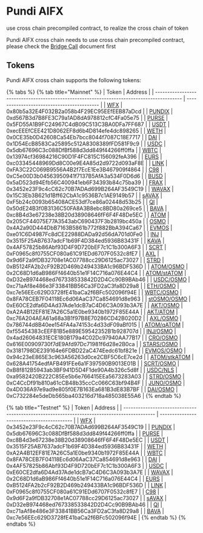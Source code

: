 # Pundi AIFX

use cross chain precompiled contract, to realize the cross chain of token

Pundi AIFX cross chain needs to use cross chain precompiled contract, please check the [Bridge Call](../precompiles/bridge-call.md) document first

## Tokens

Pundi AIFX cross chain supports the following tokens:

{% tabs %}
{% tab title="Mainnet" %}
| Token                                                                                     | Address                                    |
| ----------------------------------------------------------------------------------------- | ------------------------------------------ |
| [WFX](https://pundiscan.io/evm/token/0x80b5a32E4F032B2a058b4F29EC95EEfEEB87aDcd)          | 0x80b5a32E4F032B2a058b4F29EC95EEfEEB87aDcd |
| [PUNDIX](https://pundiscan.io/evm/token/0xd567B3d7B8FE3C79a1AD8dA978812cfC4Fa05e75)       | 0xd567B3d7B8FE3C79a1AD8dA978812cfC4Fa05e75 |
| [PURSE](https://pundiscan.io/evm/token/0x5FD55A1B9FC24967C4dB09C513C3BA0DFa7FF687)        | 0x5FD55A1B9FC24967C4dB09C513C3BA0DFa7FF687 |
| [USDT](https://pundiscan.io/evm/token/0xecEEEfCEE421D8062EF8d6b4D814efe4dc898265)         | 0xecEEEfCEE421D8062EF8d6b4D814efe4dc898265 |
| [WETH](https://pundiscan.io/evm/token/0x0CE35b0D42608Ca54Eb7bcc8044f7087C18E7717)         | 0x0CE35b0D42608Ca54Eb7bcc8044f7087C18E7717 |
| [DAI](https://pundiscan.io/evm/token/0x1D54EcB8583Ca25895c512A8308389fFD581F9c9)          | 0x1D54EcB8583Ca25895c512A8308389fFD581F9c9 |
| [USDC](https://pundiscan.io/evm/token/0x5db67696C3c088DfBf588d3dd849f44266ff0ffa)         | 0x5db67696C3c088DfBf588d3dd849f44266ff0ffa |
| [WBTC](https://pundiscan.io/evm/token/0x13974cf36984216C90D1F4FC815C156092feA396)         | 0x13974cf36984216C90D1F4FC815C156092feA396 |
| [EURS](https://pundiscan.io/evm/token/0xc03345448969Dd8C00e9E4A85d2d9722d093aF8E)         | 0xc03345448969Dd8C00e9E4A85d2d9722d093aF8E |
| [LINK](https://pundiscan.io/evm/token/0xFA3C22C069B9556A4B2f7EcE1Ee3B467909f4864)         | 0xFA3C22C069B9556A4B2f7EcE1Ee3B467909f4864 |
| [C98](https://pundiscan.io/evm/token/0xC5e00D3b04563950941f7137B5AfA3a534F0D6d6)          | 0xC5e00D3b04563950941f7137B5AfA3a534F0D6d6 |
| [BUSD](https://pundiscan.io/evm/token/0x5aD523d94Efb56C400941eb6F34393b84c75ba39)         | 0x5aD523d94Efb56C400941eb6F34393b84c75ba39 |
| [FRAX](https://pundiscan.io/evm/token/0x3452e23F9c4cC62c70B7ADAd699B264AF3549C19)         | 0x3452e23F9c4cC62c70B7ADAd699B264AF3549C19 |
| [WAVAX](https://pundiscan.io/evm/token/0x15C3Eb3B621d1Bff62CbA1c9536B7c1AE9149b57)        | 0x15C3Eb3B621d1Bff62CbA1c9536B7c1AE9149b57 |
| [sAVAX](https://pundiscan.io/evm/token/0xF5b24c0093b65408ACE53df7ce86a02448d53b25)        | 0xF5b24c0093b65408ACE53df7ce86a02448d53b25 |
| [QI](https://pundiscan.io/evm/token/0x50dE24B3f0B3136C50FA8A3B8ebc8BD80a269ce5)           | 0x50dE24B3f0B3136C50FA8A3B8ebc8BD80a269ce5 |
| [BAVA](https://pundiscan.io/evm/token/0xc8B4d3e67238e38B20d38908646fF6F4F48De5EC)         | 0xc8B4d3e67238e38B20d38908646fF6F4F48De5EC |
| [ATOM](https://pundiscan.io/evm/token/0x205CF44075E77A3543abC690437F3b2819bc450a)         | 0x205CF44075E77A3543abC690437F3b2819bc450a |
| [OSMO](https://pundiscan.io/evm/token/0x4A2a90D444DbB7163B5861b772f882BbA394Ca67)         | 0x4A2a90D444DbB7163B5861b772f882BbA394Ca67 |
| [EVMOS](https://pundiscan.io/evm/token/0xe01C6D4987Fc8dCE22988DADa92d56dA701d0Fe0)        | 0xe01C6D4987Fc8dCE22988DADa92d56dA701d0Fe0 |
| [INJ](https://pundiscan.io/evm/token/0x3515F25AB7637adcF1b69F4D384ed5936B83431F)          | 0x3515F25AB7637adcF1b69F4D384ed5936B83431F |
| [KAVA](https://pundiscan.io/evm/token/0x4AF57825b86Abf93D4F9D720bEF7c1C1b300A6F3)         | 0x4AF57825b86Abf93D4F9D720bEF7c1C1b300A6F3 |
| [SCRT](https://pundiscan.io/evm/token/0xF0965c8f0755CF080a61C91EDd6707F0532c8fE7)         | 0xF0965c8f0755CF080a61C91EDd6707F0532c8fE7 |
| [AXL](https://pundiscan.io/evm/token/0x9d6F2a9fDB32708e1AC07788cc29D6125ac73027)          | 0x9d6F2a9fDB32708e1AC07788cc29D6125ac73027 |
| [STRD](https://pundiscan.io/evm/token/0xB5124FA2b2cF92B2D469b249433BA1c96BDF536D)         | 0xB5124FA2b2cF92B2D469b249433BA1c96BDF536D |
| [ATOM/OSMO](https://pundiscan.io/evm/token/0x2C68D1d6aB986Ff4640b51e1F14C716a076E44C4)    | 0x2C68D1d6aB986Ff4640b51e1F14C716a076E44C4 |
| [ATOM/stATOM](https://pundiscan.io/evm/token/0xD32eB974468ed767338533842D2D4Cc90B9BAb46)  | 0xD32eB974468ed767338533842D2D4Cc90B9BAb46 |
| [USDC/OSMO](https://pundiscan.io/evm/token/0xc71aAf8e486e3F33841BB56Ca3FD2aC3fa8D29a8)    | 0xc71aAf8e486e3F33841BB56Ca3FD2aC3fa8D29a8 |
| [ETH/OSMO](https://pundiscan.io/evm/token/0xc7e56EEc629D3728fE41baCa2f6BFc502096f94E)     | 0xc7e56EEc629D3728fE41baCa2f6BFc502096f94E |
| [WBTC/OSMO](https://pundiscan.io/evm/token/0x8FA78CEB7F04118Ec6d06AaC37Ca854691d8e963)    | 0x8FA78CEB7F04118Ec6d06AaC37Ca854691d8e963 |
| [stOSMO/OSMO](https://pundiscan.io/evm/token/0xE60CE2dfa6D4Ad37Ade1dcB7aC4D6C3A093b3A7E)  | 0xE60CE2dfa6D4Ad37Ade1dcB7aC4D6C3A093b3A7E |
| [AKT/OSMO](https://pundiscan.io/evm/token/0xA2A4B12EF81E7A26C5a1E0be9340b1972F85E44A)     | 0xA2A4B12EF81E7A26C5a1E0be9340b1972F85E44A |
| [AKT/ATOM](https://pundiscan.io/evm/token/0xc76A204AEA61a68a3B1f97B8E70286CD42B020D2)     | 0xc76A204AEA61a68a3B1f97B8E70286CD42B020D2 |
| [AXL/OSMO](https://pundiscan.io/evm/token/0x786744d8B40ee154FA4a74153c4d33dF09aBf015)     | 0x786744d8B40ee154FA4a74153c4d33dF09aBf015 |
| [ATOM/qATOM](https://pundiscan.io/evm/token/0xf55454383cEEFB1B5e889E59542352B1b928707d)   | 0xf55454383cEEFB1B5e889E59542352B1b928707d |
| [INJ/OSMO](https://pundiscan.io/evm/token/0x4ad26064831ECE180B179a4C02Dc97940AA77B17)     | 0x4ad26064831ECE180B179a4C02Dc97940AA77B17 |
| [CRO/OSMO](https://pundiscan.io/evm/token/0x616E00909730f7dE9Afd97Dc71981f6d28e2B0ca)     | 0x616E00909730f7dE9Afd97Dc71981f6d28e2B0ca |
| [STARS/OSMO](https://pundiscan.io/evm/token/0x3181798DE239164e6FDBD22aC474Eedc61bf821e)   | 0x3181798DE239164e6FDBD22aC474Eedc61bf821e |
| [EVMOS/OSMO](https://pundiscan.io/evm/token/0x94c23eE865E3c963A56263d0ce2CBF5C6cE7ce2d)   | 0x94c23eE865E3c963A56263d0ce2CBF5C6cE7ce2d |
| [ATOM/stkATOM](https://pundiscan.io/evm/token/0x628A41754edfAFB491FEe6a1F397590B9013E01B) | 0x628A41754edfAFB491FEe6a1F397590B9013E01B |
| [SCRT/OSMO](https://pundiscan.io/evm/token/0xB8f812B5943ab3BF941D5D4F1de90A4b326c5d8f)    | 0xB8f812B5943ab3BF941D5D4F1de90A4b326c5d8f |
| [USDC/NLS](https://pundiscan.io/evm/token/0xa9582420B222C85Ee5b6e766415EEa5673283A03)     | 0xa9582420B222C85Ee5b6e766415EEa5673283A03 |
| [STRD/OSMO](https://pundiscan.io/evm/token/0xC4CcDf91b810a61cCB48b35ccCc066C63bf94B4F)    | 0xC4CcDf91b810a61cCB48b35ccCc066C63bf94B4F |
| [JUNO/OSMO](https://pundiscan.io/evm/token/0x4D036A97e9ad9e805f0E7B163Ea681B3dE83B7BF)    | 0x4D036A97e9ad9e805f0E7B163Ea681B3dE83B7BF |
| [DAI/OSMO](https://pundiscan.io/evm/token/0xC732284e5deDb565ba403216d718a485038E55A6)     | 0xC732284e5deDb565ba403216d718a485038E55A6 |
{% endtab %}

{% tab title="Testnet" %}
| Token                                                                                       | Address                                    |
| ------------------------------------------------------------------------------------------- | ------------------------------------------ |
| [WFX](https://testnet.pundiscan.io/evm/token/0x3452e23F9c4cC62c70B7ADAd699B264AF3549C19)    | 0x3452e23F9c4cC62c70B7ADAd699B264AF3549C19 |
| [PUNDIX](https://testnet.pundiscan.io/evm/token/0x5db67696C3c088DfBf588d3dd849f44266ff0ffa) | 0x5db67696C3c088DfBf588d3dd849f44266ff0ffa |
| [PURSE](https://testnet.pundiscan.io/evm/token/0xc8B4d3e67238e38B20d38908646fF6F4F48De5EC)  | 0xc8B4d3e67238e38B20d38908646fF6F4F48De5EC |
| [USDT](https://testnet.pundiscan.io/evm/token/0x3515F25AB7637adcF1b69F4D384ed5936B83431F)   | 0x3515F25AB7637adcF1b69F4D384ed5936B83431F |
| [WETH](https://testnet.pundiscan.io/evm/token/0xA2A4B12EF81E7A26C5a1E0be9340b1972F85E44A)   | 0xA2A4B12EF81E7A26C5a1E0be9340b1972F85E44A |
| [WBTC](https://testnet.pundiscan.io/evm/token/0x8FA78CEB7F04118Ec6d06AaC37Ca854691d8e963)   | 0x8FA78CEB7F04118Ec6d06AaC37Ca854691d8e963 |
| [DAI](https://testnet.pundiscan.io/evm/token/0x4AF57825b86Abf93D4F9D720bEF7c1C1b300A6F3)    | 0x4AF57825b86Abf93D4F9D720bEF7c1C1b300A6F3 |
| [USDC](https://testnet.pundiscan.io/evm/token/0xE60CE2dfa6D4Ad37Ade1dcB7aC4D6C3A093b3A7E)   | 0xE60CE2dfa6D4Ad37Ade1dcB7aC4D6C3A093b3A7E |
| [WAVAX](https://testnet.pundiscan.io/evm/token/0x2C68D1d6aB986Ff4640b51e1F14C716a076E44C4)  | 0x2C68D1d6aB986Ff4640b51e1F14C716a076E44C4 |
| [EURS](https://testnet.pundiscan.io/evm/token/0xB5124FA2b2cF92B2D469b249433BA1c96BDF536D)   | 0xB5124FA2b2cF92B2D469b249433BA1c96BDF536D |
| [LINK](https://testnet.pundiscan.io/evm/token/0xF0965c8f0755CF080a61C91EDd6707F0532c8fE7)   | 0xF0965c8f0755CF080a61C91EDd6707F0532c8fE7 |
| [C98](https://testnet.pundiscan.io/evm/token0x9d6F2a9fDB32708e1AC07788cc29D6125ac73027/)    | 0x9d6F2a9fDB32708e1AC07788cc29D6125ac73027 |
| [sAVAX](https://testnet.pundiscan.io/evm/token/0xD32eB974468ed767338533842D2D4Cc90B9BAb46)  | 0xD32eB974468ed767338533842D2D4Cc90B9BAb46 |
| [QI](https://testnet.pundiscan.io/evm/token/0xc71aAf8e486e3F33841BB56Ca3FD2aC3fa8D29a8)     | 0xc71aAf8e486e3F33841BB56Ca3FD2aC3fa8D29a8 |
| [BAVA](https://testnet.pundiscan.io/evm/token/0xc7e56EEc629D3728fE41baCa2f6BFc502096f94E)   | 0xc7e56EEc629D3728fE41baCa2f6BFc502096f94E |
{% endtab %}
{% endtabs %}

